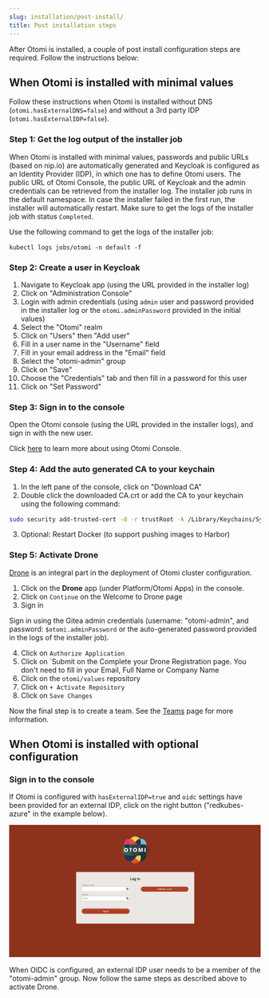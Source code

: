 ```yaml
---
slug: installation/post-install/
title: Post installation steps
---
```


After Otomi is installed, a couple of post install configuration steps are required. Follow the instructions below:

## When Otomi is installed with minimal values

Follow these instructions when Otomi is installed without DNS (`otomi.hasExternalDNS=false`) and without a 3rd party IDP (`otomi.hasExternalIDP=false`).

### Step 1: Get the log output of the installer job

When Otomi is installed with minimal values, passwords and public URLs (based on nip.io) are automatically generated and Keycloak is configured as an Identity Provider (IDP), in which one has to define Otomi users. The public URL of Otomi Console, the public URL of Keycloak and the admin credentials can be retrieved from the installer log. The installer job runs in the default namespace. In case the installer failed in the first run, the installer will automatically restart. Make sure to get the logs of the installer job with status `Completed`.

Use the following command to get the logs of the installer job:
```
kubectl logs jobs/otomi -n default -f
```

### Step 2: Create a user in Keycloak

1. Navigate to Keycloak app (using the URL provided in the installer log)
2. Click on "Administration Console"
3. Login with admin credentials (using `admin` user and password provided in the installer log or the `otomi.adminPassword` provided in the initial values)
4. Select the "Otomi" realm
5. Click on "Users" then "Add user"
6. Fill in a user name in the "Username" field
7. Fill in your email address in the "Email" field
8. Select the "otomi-admin" group
9. Click on "Save"
10. Choose the "Credentials" tab and then fill in a password for this user
11. Click on "Set Password"

### Step 3: Sign in to the console

Open the Otomi console (using the URL provided in the installer logs), and sign in with the new user.

Click [here](/docs/console) to learn more about using Otomi Console.

### Step 4: Add the auto generated CA to your keychain

1. In the left pane of the console, click on "Download CA"
2. Double click the downloaded CA.crt or add the CA to your keychain using the following command:

```bash
sudo security add-trusted-cert -d -r trustRoot -k /Library/Keychains/System.keychain ~/Downloads/ca.crt
```
3. Optional: Restart Docker (to support pushing images to Harbor)

### Step 5: Activate Drone

[Drone](https://www.drone.io/) is an integral part in the deployment of Otomi cluster configuration.

1. Click on the **Drone** app (under Platform/Otomi Apps) in the console.
2. Click on `Continue` on the Welcome to Drone page
3. Sign in

Sign in using the Gitea admin credentials (username: "otomi-admin", and password: `$otomi.adminPassword` or the auto-generated password provided in the logs of the installer job).

4. Click on `Authorize Application`
5. Click on `Submit on the Complete your Drone Registration page. You don't need to fill in your Email, Full Name or Company Name
6. Click on the `otomi/values` repository
7. Click on `+ Activate Repository`
8. Click on `Save Changes`

Now the final step is to create a team. See the [Teams](/docs/console/teams) page for more information.

## When Otomi is installed with optional configuration

### Sign in to the console

If Otomi is configured with `hasExternalIDP=true` and `oidc` settings have been provided for an external IDP, click on the right button ("redkubes-azure" in the example below).

![console-login](img/console-login.png)

When OIDC is configured, an external IDP user needs to be a member of the "otomi-admin" group. Now follow the same steps as described above to activate Drone.
